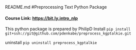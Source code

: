 README.md
#Preprocessing Text Python Package
#### Course Link: https://bit.ly.intro_nlp
This python package is prepared by  PhilipD
Install
`pip install git+ssh://git@github.com/pdenkabe/preprocess_kgptalkie.git`

uninstall
`pip uninstall preprocess_kgptalkie`